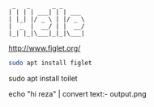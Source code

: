 
```
 _   _      _ _
| | | | ___| | | ___
| |_| |/ _ \ | |/ _ \
|  _  |  __/ | |  __/
|_| |_|\___|_|_|\___|

```

http://www.figlet.org/
```bash
sudo apt install figlet
```




sudo apt install toilet





echo "hi reza" | convert text:- output.png
